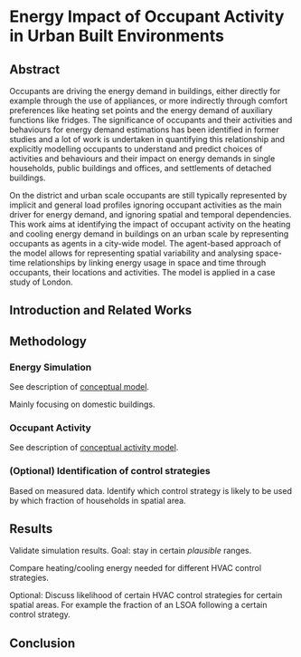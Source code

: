 # Energy Impact of Occupant Activity in Urban Built Environments

## Abstract

Occupants are driving the energy demand in buildings, either directly for example through the use of appliances, or more indirectly through comfort preferences like heating set points and the energy demand of auxiliary functions like fridges. The significance of occupants and their activities and behaviours for energy demand estimations has been identified in former studies and a lot of work is undertaken in quantifying this relationship and explicitly modelling occupants to understand and predict choices of activities and behaviours and their impact on energy demands in single households, public buildings and offices, and settlements of detached buildings.

On the district and urban scale occupants are still typically represented by implicit and general load profiles ignoring occupant activities as the main driver for energy demand, and ignoring spatial and temporal dependencies. This work aims at identifying the impact of occupant activity on the heating and cooling energy demand in buildings on an urban scale by representing occupants as agents in a city-wide model. The agent-based approach of the model allows for representing spatial variability and analysing space-time relationships by linking energy usage in space and time through occupants, their locations and activities. The model is applied in a case study of London.

## Introduction and Related Works

## Methodology

### Energy Simulation

See description of [conceptual model](https://github.com/timtroendle/spatial-cimo/blob/develop/doc/conceptual-model.md).

Mainly focusing on domestic buildings.

### Occupant Activity

See description of [conceptual activity model](https://github.com/timtroendle/spatial-cimo/blob/develop/doc/conceptual-activity-model.md).

### (Optional) Identification of control strategies

Based on measured data. Identify which control strategy is likely to be used by which fraction of households in spatial area.

## Results

Validate simulation results. Goal: stay in certain *plausible* ranges.

Compare heating/cooling energy needed for different HVAC control strategies.

Optional: Discuss likelihood of certain HVAC control strategies for certain spatial areas. For example the fraction of an LSOA following a certain control strategy.

## Conclusion
